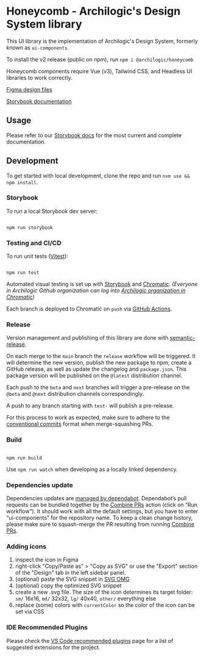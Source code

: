 # Honeycomb - Archilogic's Design System library

This UI library is the implementation of Archilogic's Design System, formerly known as `ui-components`.

To install the v2 release (public on npm),
run `npm i @archilogic/honeycomb`

Honeycomb components require Vue (v3), Tailwind CSS, and Headless UI libraries to work correctly.

[Figma design files](https://www.figma.com/file/rsElRZClpRdcKlakIrlwOP/Honeycomb-2.0?node-id=0%3A1)

[Storybook documentation](https://honeycomb.archilogic.com)

## Usage

Please refer to our [Storybook docs](https://honeycomb.archilogic.com) for the most current and complete documentation.

## Development

To get started with local development, clone the repo and run `nvm use && npm install`.

### Storybook

To run a local Storybook dev server:

```

npm run storybook

```

### Testing and CI/CD

To run unit tests ([Vitest](https://vitest.dev/)):

```

npm run test

```

Automated visual testing is set up with [Storybook](https://storybook.js.org/) and [Chromatic](https://www.chromatic.com).
_(Everyone in Archilogic Github organization can log into [Archilogic organization in Chromatic](https://www.chromatic.com/settings?accountId=61323c349738e8003aa86aa5))_

Each branch is deployed to Chromatic on `push` via [GitHub Actions](https://docs.github.com/en/actions/quickstart).

### Release

Version management and publishing of this library are done with [semantic-release](https://github.com/semantic-release/semantic-release).

On each merge to the `main` branch the `release` workflow will be triggered. It will determine the new version, publish the new package to npm, create a GitHub release, as well as update the changelog and `package.json`. This package version will be published on the `@latest` distribution channel.

Each push to the `beta` and `next` branches will trigger a pre-release on the `@beta` and `@next` distribution channels correspondingly.

A push to any branch starting with `test-` will publish a pre-release.

For this process to work as expected, make sure to adhere to the [conventional commits](https://www.conventionalcommits.org/en/v1.0.0/) format when merge-squashing PRs.

### Build

```

npm run build

```

Use `npm run watch` when developing as a locally linked dependency.

### Dependencies update

Dependencies updates are [managed by dependabot](./.github/dependabot.yml). Dependabot’s pull requests can be bundled together by the [Combine PRs](https://github.com/archilogic-com/actions/actions/workflows/combine-prs.yml) action (click on “Run workflow”). It should work with all the default settings, but you have to enter “ui-components” for the repository name. To keep a clean change history, please make sure to squash-merge the PR resulting from running [Combine PRs](https://github.com/archilogic-com/actions/actions/workflows/combine-prs.yml).

### Adding icons

1. inspect the icon in Figma
1. right-click "Copy/Paste as" > "Copy as SVG" or use the "Export" section of the "Design" tab in the left sidebar panel.
1. (optional) paste the SVG snippet in [SVG OMG](https://jakearchibald.github.io/svgomg/)
1. (optional) copy the optimized SVG snippet
1. create a new .svg file. The size of the icon determines its target folder: `sm/` 16x16, `md/` 32x32, `lg/` 40x40, `other/` everything else
1. replace (some) colors with `currentColor` so the color of the icon can be set via CSS

### IDE Recommended Plugins

Please check the [VS Code recommended plugins](https://www.notion.so/archilogic/VS-Code-recommended-plugins-2715cd2f189c4e9386b4a15de0a404e2) page for a list of suggested extensions for the project.
